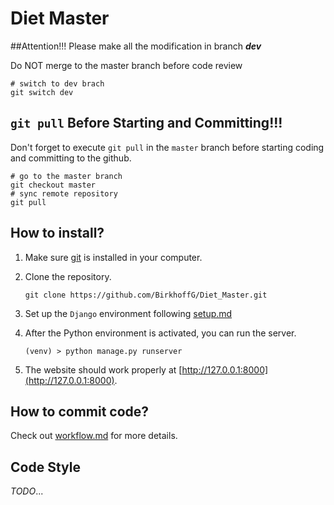 # Diet Master

##Attention!!!
Please make all the modification in branch ***dev***

Do NOT merge to the master branch before code review 
```
# switch to dev brach
git switch dev
```

## `git pull` Before Starting and Committing!!!

Don't forget to execute `git pull` in the `master` branch before starting coding and committing to the github.  

```
# go to the master branch
git checkout master
# sync remote repository
git pull
```

## How to install?

1. Make sure [git](https://git-scm.com/downloads) is installed in your computer.

2. Clone the repository.

   ```
   git clone https://github.com/BirkhoffG/Diet_Master.git
   ```

3. Set up the `Django` environment following [setup.md](docs/setup.md)

4. After the Python environment is activated, you can run the server.
   ```
   (venv) > python manage.py runserver
   ```

5. The website should work properly at [http://127.0.0.1:8000](http://127.0.0.1:8000).

## How to commit code?

Check out [workflow.md](docs/workflow.md) for more details.

## Code Style

*TODO*...